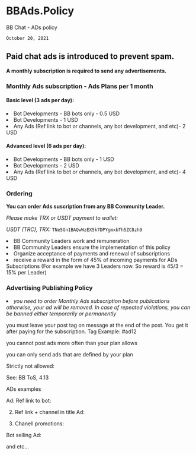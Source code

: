 # BBAds.Policy
BB Chat - ADs policy

`October 20, 2021`

## Paid chat ads is introduced to prevent spam. 

<b> A monthly subscription is required to send any advertisements. </b>

### Monthly Ads subscription - Ads Plans per 1 month

#### Basic level (3 ads per day):

<li> Bot Developments - BB bots only - 0.5 USD

<li>Bot Developments - 1 USD

<li>Any Ads (Ref link to bot or channels, any bot development, and etc)- 2 USD

#### Advanced level (6 ads per day):

<li> Bot Developments - BB bots only - 1 USD

<li> Bot Developments - 2 USD

<li> Any Ads (Ref link to bot or channels, any bot development, and etc)- 4 USD

### Ordering

<b> You can order Ads suscription from any BB Community Leader. </b>

<i>Please make TRX or USDT payment to wallet:

USDT (TRC), TRX:</i> `TNe5Gn1BAQwWzEX5k7DPYgmxbTh5ZC8zh9`

<li> BB Community Leaders work and remuneration

<li> BB Community Leaders ensure the implementation of this policy

<li> Organize acceptance of payments and renewal of subscriptions

<li> receive a reward in the form of 45% of incoming payments for ADs Subscriptions (For example we have 3 Leaders now. So reward is 45/3 = 15% per Leader)

### Advertising Publishing Policy

<i><li>you need to order Monthly Ads subscription before publications otherwise, your ad will be removed. In case of repeated violations, you can be banned either temporarily or permanently</i>

you must leave your post tag on message at the end of the post. You get it after paying for the subscription. Tag Example: #ad12

you cannot post ads more often than your plan allows

you can only send ads that are defined by your plan

Strictly not allowed:

See: BB ToS, 4.13

ADs examples

Ad: Ref link to bot:

2. Ref link + channel in title Ad:

3. Chanell promotions:

Bot selling Ad:

and etc...

 

